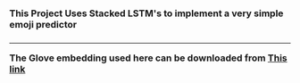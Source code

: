 <h3> This Project Uses Stacked LSTM's to implement a very simple emoji predictor <h3>
<hr>
<p> The Glove embedding used here can be downloaded from <a href = 'https://www.kaggle.com/watts2/glove6b50dtxt'> This link </a> </p>
